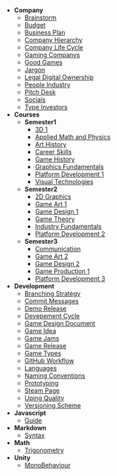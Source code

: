 - **Company**
  - [Brainstorm](Company/Brainstorm)
  - [Budget](Company/Budget)
  - [Business Plan](Company/Business-Plan)
  - [Company Hierarchy](Company/Company-Hierarchy)
  - [Company Life Cycle](Company/Company-Life-Cycle)
  - [Gaming Companys](Company/Gaming-Companys)
  - [Good Games](Company/Good-Games)
  - [Jargon](Company/Jargon)
  - [Legal Digital Ownership](Company/Legal-Digital-Ownership)
  - [People Industry](Company/People-Industry)
  - [Pitch Desk](Company/Pitch-Desk)
  - [Socials](Company/Socials)
  - [Type Investors](Company/Type-Investors)
- **Courses**
  - **Semester1**
    - [3D 1](Courses/Semester1/3D-1)
    - [Applied Math and Physics](Courses/Semester1/Applied-Math-and-Physics)
    - [Art History](Courses/Semester1/Art-History)
    - [Career Skills](Courses/Semester1/Career-Skills)
    - [Game History](Courses/Semester1/Game-History)
    - [Graphics Fundamentals](Courses/Semester1/Graphics-Fundamentals)
    - [Platform Development 1](Courses/Semester1/Platform-Development-1)
    - [Visual Technologies](Courses/Semester1/Visual-Technologies)
  - **Semester2**
    - [2D Graphics](Courses/Semester2/2D-Graphics)
    - [Game Art 1](Courses/Semester2/Game-Art-1)
    - [Game Design 1](Courses/Semester2/Game-Design-1)
    - [Game Theory](Courses/Semester2/Game-Theory)
    - [Industry Fundamentals](Courses/Semester2/Industry-Fundamentals)
    - [Platform Development 2](Courses/Semester2/Platform-Development-2)
  - **Semester3**
    - [Communication](Courses/Semester3/Communication)
    - [Game Art 2](Courses/Semester3/Game-Art-2)
    - [Game Design 2](Courses/Semester3/Game-Design-2)
    - [Game Production 1](Courses/Semester3/Game-Production-1)
    - [Platform Development 3](Courses/Semester3/Platform-Development-3)
- **Development**
  - [Branching Strategy](Development/Branching-Strategy)
  - [Commit Messages](Development/Commit-Messages)
  - [Demo Release](Development/Demo-Release)
  - [Devepement Cycle](Development/Devepement-Cycle)
  - [Game Design Document](Development/Game-Design-Document)
  - [Game Idea](Development/Game-Idea)
  - [Game Jams](Development/Game-Jams)
  - [Game Release](Development/Game-Release)
  - [Game Types](Development/Game-Types)
  - [GitHub Workflow](Development/GitHub-Workflow)
  - [Languages](Development/Languages)
  - [Naming Conventions](Development/Naming-Conventions)
  - [Prototyping](Development/Prototyping)
  - [Steam Page](Development/Steam-Page)
  - [Uping Quality](Development/Uping-Quality)
  - [Versioning Scheme](Development/Versioning-Scheme)
- **Javascript**
  - [Guide](Javascript/Guide)
- **Markdown**
  - [Syntax](Markdown/Syntax)
- **Math**
  - [Trigonometry](Math/Trigonometry)
- **Unity**
  - [MonoBehaviour](Unity/MonoBehaviour)
